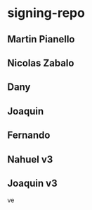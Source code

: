 
# signing-repo
## Martin Pianello
## Nicolas Zabalo
## Dany
## Joaquin
## Fernando
## Nahuel v3
## Joaquin v3
ve
